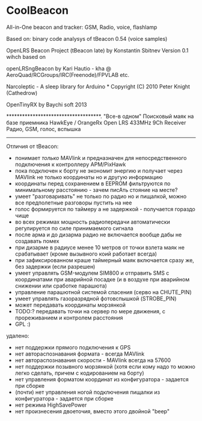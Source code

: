 # CoolBeacon
All-in-One beacon and tracker: GSM, Radio, voice, flashlamp


Based on:
   binary code analysys of tBeacon 0.54 (voice samples)
   
   OpenLRS Beacon Project (tBeacon late)  by Konstantin Sbitnev Version 0.1
       wihch based on
    
   openLRSngBeacon by Kari Hautio - kha @ AeroQuad/RCGroups/IRC(Freenode)/FPVLAB etc.
   
   Narcoleptic - A sleep library for Arduino * Copyright (C) 2010 Peter Knight (Cathedrow)
   
   OpenTinyRX by Baychi soft 2013 

  ************************************.
   "Все-в одном" Поисковый маяк на базе приемника HawkEye / OrangeRx Open LRS 433MHz 9Ch Receiver
   Радио, GSM, голос, вспышка
  ************************************

Отличия от tBeacon:

* понимает *только* MAVlink и предназначен для непосредственного подключения к контроллеру APM/PixHawk
* пока подключен к борту не экономит энергию и получает через MAVlink не только координаты но и другую информацию
* координаты перед сохранением в EEPROM фильтруются по минимальному расстоянию - зачем писАть стояние на месте?
* умеет "разговаривать" не только по радио но и пищалкой, можно все предполетные разговоры пустить на нее
* голос формируется по таймеру а не задержкой - получается гораздо чище
* во всех режимах мощность радиопередачи автоматически регулируется по силе принимаемого сигнала
* после арма и до дизарма радио не включается вообще дабы не создавать помех
* при дизарме в радиусе менее 10 метров от точки взлета маяк не срабатывает (кроме вызывного коий работает всегда)
* при зафиксированном краше таймерный маяк включается сразу же, без задержки (если разрешен)
* умеет управлять GSM-модулем SIM800 и отправить SMS с координатами при аварийной посадке (и в воздухе при аварийном снижении или сработке парашюта)
* управление парашютной системой спасения (серво на CHUTE_PIN)
* умеет управлять газоразрядной фотовспышкой (STROBE_PIN)
* может передавать координаты морзянкой
* TODO:? передавать точки на сервер по мере движения, с прореживанием и контролем расстояния
* GPL :)

удалено:
* нет поддержки прямого подключения к GPS
* нет автораспознавания формата - всегда MAVlink
* нет автораспознавания скорости - MAVlink всегда на 57600
* нет поддержки позывного морзянкой (хотя если кому надо то можно легко сделать, причем с кодированием на борту)
* нет управления форматом координат из конфигуратора - задается при сборке
* (почти) нет управления ногой подключения пищалки из конфигуратора - задается при сборке
* нет режима HighSavePower
* нет произнесения двоеточия, вместо этого двойной "beep"

